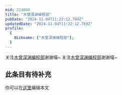 ```yaml
---
mid: 224004
title: "木曾深渊编程部"
pubDate: "2024-11-04T11:22:12.769Z"
updatedDate: "2024-11-04T11:22:12.769Z"
profile:
  {
    Nickname: ["木曾深渊编程部"],
  }
---
```


关注[木曾深渊编程部](https://space.bilibili.com/224004)谢谢喵~ 关注[木曾深渊编程部](https://space.bilibili.com/224004)谢谢喵~

## 此条目有待补充
你可以在[这里](https://github.com/Yuhanawa/VTuber.ICU-Content/edit/master/v/木曾深渊编程部/index.md)编辑本文
